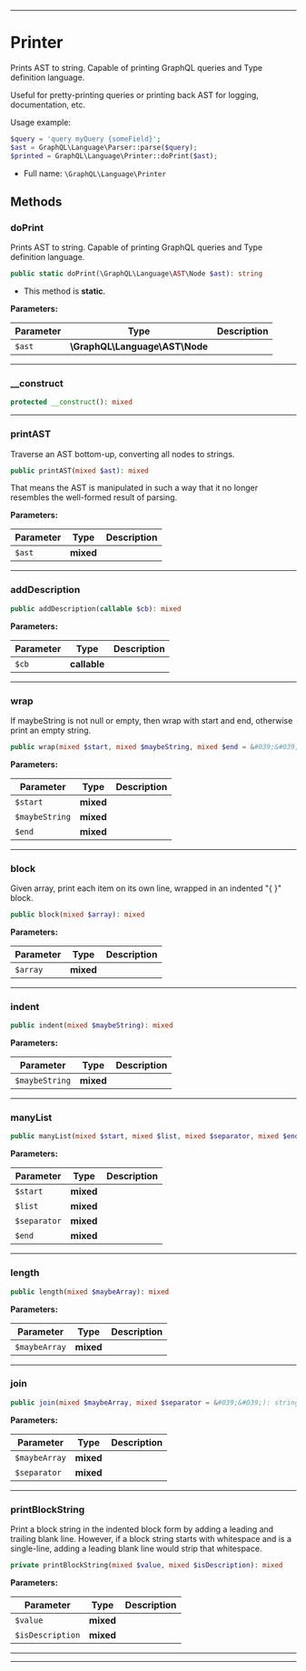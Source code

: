***

# Printer

Prints AST to string. Capable of printing GraphQL queries and Type definition language.

Useful for pretty-printing queries or printing back AST for logging, documentation, etc.

Usage example:

```php
$query = 'query myQuery {someField}';
$ast = GraphQL\Language\Parser::parse($query);
$printed = GraphQL\Language\Printer::doPrint($ast);
```

* Full name: `\GraphQL\Language\Printer`




## Methods


### doPrint

Prints AST to string. Capable of printing GraphQL queries and Type definition language.

```php
public static doPrint(\GraphQL\Language\AST\Node $ast): string
```



* This method is **static**.




**Parameters:**

| Parameter | Type | Description |
|-----------|------|-------------|
| `$ast` | **\GraphQL\Language\AST\Node** |  |




***

### __construct



```php
protected __construct(): mixed
```











***

### printAST

Traverse an AST bottom-up, converting all nodes to strings.

```php
public printAST(mixed $ast): mixed
```

That means the AST is manipulated in such a way that it no longer
resembles the well-formed result of parsing.






**Parameters:**

| Parameter | Type | Description |
|-----------|------|-------------|
| `$ast` | **mixed** |  |




***

### addDescription



```php
public addDescription(callable $cb): mixed
```








**Parameters:**

| Parameter | Type | Description |
|-----------|------|-------------|
| `$cb` | **callable** |  |




***

### wrap

If maybeString is not null or empty, then wrap with start and end, otherwise
print an empty string.

```php
public wrap(mixed $start, mixed $maybeString, mixed $end = &#039;&#039;): mixed
```








**Parameters:**

| Parameter | Type | Description |
|-----------|------|-------------|
| `$start` | **mixed** |  |
| `$maybeString` | **mixed** |  |
| `$end` | **mixed** |  |




***

### block

Given array, print each item on its own line, wrapped in an
indented "{ }" block.

```php
public block(mixed $array): mixed
```








**Parameters:**

| Parameter | Type | Description |
|-----------|------|-------------|
| `$array` | **mixed** |  |




***

### indent



```php
public indent(mixed $maybeString): mixed
```








**Parameters:**

| Parameter | Type | Description |
|-----------|------|-------------|
| `$maybeString` | **mixed** |  |




***

### manyList



```php
public manyList(mixed $start, mixed $list, mixed $separator, mixed $end): mixed
```








**Parameters:**

| Parameter | Type | Description |
|-----------|------|-------------|
| `$start` | **mixed** |  |
| `$list` | **mixed** |  |
| `$separator` | **mixed** |  |
| `$end` | **mixed** |  |




***

### length



```php
public length(mixed $maybeArray): mixed
```








**Parameters:**

| Parameter | Type | Description |
|-----------|------|-------------|
| `$maybeArray` | **mixed** |  |




***

### join



```php
public join(mixed $maybeArray, mixed $separator = &#039;&#039;): string
```








**Parameters:**

| Parameter | Type | Description |
|-----------|------|-------------|
| `$maybeArray` | **mixed** |  |
| `$separator` | **mixed** |  |




***

### printBlockString

Print a block string in the indented block form by adding a leading and
trailing blank line. However, if a block string starts with whitespace and is
a single-line, adding a leading blank line would strip that whitespace.

```php
private printBlockString(mixed $value, mixed $isDescription): mixed
```








**Parameters:**

| Parameter | Type | Description |
|-----------|------|-------------|
| `$value` | **mixed** |  |
| `$isDescription` | **mixed** |  |




***


***

